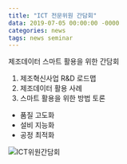 ```yaml
---
title: "ICT 전문위원 간담회"
data: 2019-07-05 00:00:00 -0000
categories: news  
tags: news seminar 
---
```


제조데이터 스마트 활용을 위한 간담회

1. 제조혁신사업 R&D 로드맵 
2. 제조데이터 활용 사례
3. 스마트 활용을 위한 방법 토론
 - 품질 고도화
 - 설비 지능화 
 - 공정 최적화

![ICT위원간담회](https://user-images.githubusercontent.com/33934527/60753458-776a8780-a00d-11e9-866d-86d16af803d8.png)
